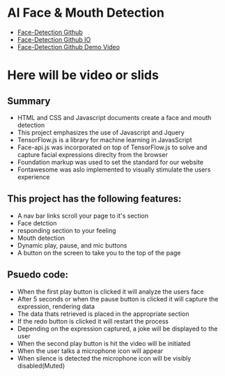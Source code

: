 <h1>AI Face & Mouth Detection</h1>
<ul>
  <a href="https://github.com/moelak/price-checker"><li>Face-Detection Github</li></a>
  <a href="https://moelak.github.io/price-checker/"><li>Face-Detection Github IO</li></a>
  <a href=""><li>Face-Detection Github Demo Video</li></a>
</ul>

<h1>Here will be video or slids</h1>

<h2> Summary</h2>
<ul>
  <li>HTML and CSS and Javascript documents create a face and mouth detection</li>
  <li>This project emphasizes the use of Javascript and Jquery</li>
  <li>TensorFlow.js is a library for machine learning in JavasScript</li>
  <li>Face-api.js was incorporated on top of TensorFlow.js to solve and capture facial expressions direclty from the browser</li>
  <li>Foundation markup was used to set the standard for our website </li>
  <li>Fontawesome was aslo implemented to visually stimulate the users experience</li>
</ul>

<h2>This project has the following features:</h2>
<ul>
  <li>A nav bar links scroll your page to it's section</li>
  <li>Face detction</li>
  <li>responding section to your feeling</li>
  <li>Mouth detection</li>
  <li>Dynamic play, pause, and mic buttons</li>
  <li>A button on the screen to take you to the top of the page</li>
</ul>

<h2>Psuedo code:</h2>
<ul>
<li>When the first play button is clicked it will analyze the users face</li>
<li>After 5 seconds or when the pause button is clicked it will capture the expression, rendering data</li>
<li>The data thats retrieved is placed in the appropriate section</li>
<li>If the redo button is clicked it will restart the process</li>
<li>Depending on the expression captured, a joke will be displayed to the user</li>
<li>When the second play button is hit the video will be initiated</li>
<li>When the user talks a microphone icon will appear</li>
<li>When silence is detected the  microphone icon will be visibly disabled(Muted)
</ul>

